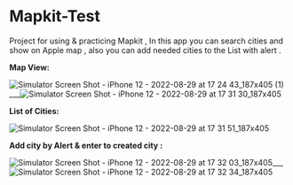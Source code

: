 # Mapkit-Test

Project for using & practicing Mapkit , In this app you can search cities and show on Apple map , also you can add needed cities to the List with alert .

__Map View:__


![Simulator Screen Shot - iPhone 12 - 2022-08-29 at 17 24 43_187x405 (1)](https://user-images.githubusercontent.com/112332266/187202773-fe063c7f-c61b-4b25-b417-465d62587b36.png)___![Simulator Screen Shot - iPhone 12 - 2022-08-29 at 17 31 30_187x405](https://user-images.githubusercontent.com/112332266/187202798-b97e371b-57ee-4d53-8ac2-83161c55f109.png)

__List of Cities:__

![Simulator Screen Shot - iPhone 12 - 2022-08-29 at 17 31 51_187x405](https://user-images.githubusercontent.com/112332266/187202896-f9ebacf2-2b68-4ada-a7c8-3325db411bf4.png)

__Add city by Alert & enter to created city :__

![Simulator Screen Shot - iPhone 12 - 2022-08-29 at 17 32 03_187x405](https://user-images.githubusercontent.com/112332266/187202938-c5d9d70f-2d8b-462f-9a3a-2ff4dc0c824b.png)___![Simulator Screen Shot - iPhone 12 - 2022-08-29 at 17 32 34_187x405](https://user-images.githubusercontent.com/112332266/187203056-b195b14c-68e9-4759-8fce-5fb25c2f75d9.png)


